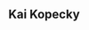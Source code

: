 ## Kai Kopecky

<!--
**kkopecky711/kkopecky711** is a ✨ _special_ ✨ repository because its `README.md` (this file) appears on your GitHub profile.

I'm community ecologist and postdoctoral researcher. By training, I'm a marine field ecologist by training, having worked mostly in coral reef ecosystems. Now as a postdoc, I'm working on ecological data synthesis, in close association with the NSF Long Term Ecological Research (LTER) network. 
